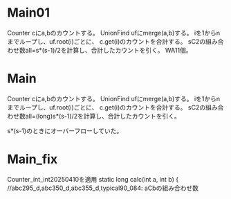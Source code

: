 # Main01
Counter cにa,bのカウントする。
UnionFind ufにmerge(a,b)する。
iを1からnまでループし、uf.root(i)ごとに、
c.get(i)のカウントを合計する。
sC2の組み合わせ数all=s*(s-1)/2を計算し、合計したカウントを引く。
WA11個。

# Main
Counter cにa,bのカウントする。
UnionFind ufにmerge(a,b)する。
iを1からnまでループし、uf.root(i)ごとに、
c.get(i)のカウントを合計する。
sC2の組み合わせ数all=(long)s*(s-1)/2を計算し、合計したカウントを引く。

s\*(s-1)のときにオーバーフローしていた。

# Main\_fix
Counter_int_int20250410を適用
static long calc(int a, int b) { //abc295_d,abc350\_d,abc355_d,typical90_084: aCbの組み合わせ数

